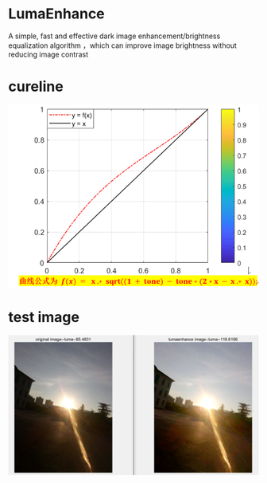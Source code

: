# LumaEnhance
A simple, fast and effective dark image enhancement/brightness equalization algorithm ，which can improve image brightness without reducing image contrast   

# cureline

![image](https://github.com/oraclBH/LumaEnhance/blob/main/Screenshots/cureline.png)

# test image

![image](https://github.com/oraclBH/LumaEnhance/blob/main/Screenshots/lumaenhance.png)
